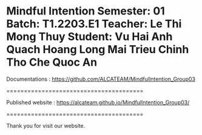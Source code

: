 Mindful Intention 
Semester: 01
Batch: T1.2203.E1
Teacher: Le Thi Mong Thuy
Student: 
Vu Hai Anh 
Quach Hoang Long 
Mai Trieu Chinh 
Tho Che Quoc An
=======================================

Documentations : https://github.com/ALCATEAM/MindfulIntention_Group03

=======================================

Published website : https://alcateam.github.io/MindfulIntention_Group03/

=======================================

Thank you for visit our website.
